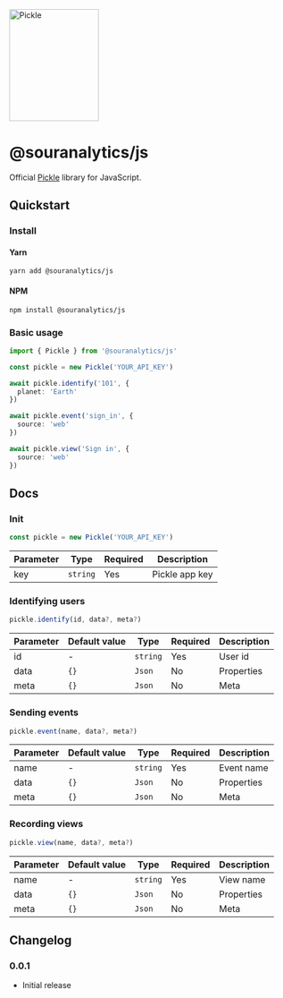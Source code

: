 <img alt="Pickle" src="https://pickle.sh/pickle@2x.png" height="200" width="160" />

# @souranalytics/js

Official [Pickle](https://pickle.sh) library for JavaScript.

## Quickstart

### Install

#### Yarn

```
yarn add @souranalytics/js
```

#### NPM

```
npm install @souranalytics/js
```

### Basic usage

```typescript
import { Pickle } from '@souranalytics/js'

const pickle = new Pickle('YOUR_API_KEY')

await pickle.identify('101', {
  planet: 'Earth'
})

await pickle.event('sign_in', {
  source: 'web'
})

await pickle.view('Sign in', {
  source: 'web'
})
```

## Docs

### Init

```typescript
const pickle = new Pickle('YOUR_API_KEY')
```

| Parameter | Type     | Required | Description    |
| --------- | -------- | -------- | -------------- |
| key       | `string` | Yes      | Pickle app key |

### Identifying users

```typescript
pickle.identify(id, data?, meta?)
```

| Parameter | Default value | Type     | Required | Description |
| --------- | ------------- | -------- | -------- | ----------- |
| id        | -             | `string` | Yes      | User id     |
| data      | `{}`          | `Json`   | No       | Properties  |
| meta      | `{}`          | `Json`   | No       | Meta        |

### Sending events

```typescript
pickle.event(name, data?, meta?)
```

| Parameter | Default value | Type     | Required | Description |
| --------- | ------------- | -------- | -------- | ----------- |
| name      | -             | `string` | Yes      | Event name  |
| data      | `{}`          | `Json`   | No       | Properties  |
| meta      | `{}`          | `Json`   | No       | Meta        |

### Recording views

```typescript
pickle.view(name, data?, meta?)
```

| Parameter | Default value | Type     | Required | Description |
| --------- | ------------- | -------- | -------- | ----------- |
| name      | -             | `string` | Yes      | View name   |
| data      | `{}`          | `Json`   | No       | Properties  |
| meta      | `{}`          | `Json`   | No       | Meta        |

## Changelog

### 0.0.1

- Initial release
